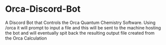 # Orca-Discord-Bot
 A Discord Bot that Controls the Orca Quantum Chemistry Software. Using /orca it will prompt to input a file and this will be sent to the machine hosting the bot and will eventually spit back the resulting output file created from the Orca Calculation
